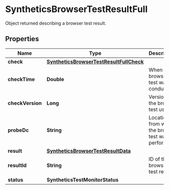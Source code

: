 # SyntheticsBrowserTestResultFull

Object returned describing a browser test result.

## Properties

| Name             | Type                                                                                | Description                                         | Notes      |
| ---------------- | ----------------------------------------------------------------------------------- | --------------------------------------------------- | ---------- |
| **check**        | [**SyntheticsBrowserTestResultFullCheck**](SyntheticsBrowserTestResultFullCheck.md) |                                                     | [optional] |
| **checkTime**    | **Double**                                                                          | When the browser test was conducted.                | [optional] |
| **checkVersion** | **Long**                                                                            | Version of the browser test used.                   | [optional] |
| **probeDc**      | **String**                                                                          | Location from which the browser test was performed. | [optional] |
| **result**       | [**SyntheticsBrowserTestResultData**](SyntheticsBrowserTestResultData.md)           |                                                     | [optional] |
| **resultId**     | **String**                                                                          | ID of the browser test result.                      | [optional] |
| **status**       | **SyntheticsTestMonitorStatus**                                                     |                                                     | [optional] |
